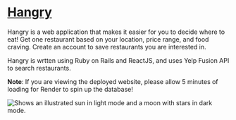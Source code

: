 # [Hangry](https://hangryv2.onrender.com/)

Hangry is a web application that makes it easier for you to decide where to eat! Get one restaurant based on your location, price range, and food craving.
Create an account to save restaurants you are interested in.

Hangry is wrtten using Ruby on Rails and ReactJS, and uses Yelp Fusion API to search restaurants.  

**Note**: If you are viewing the deployed website, please allow 5 minutes of loading for Render to spin up the database!

  <img alt="Shows an illustrated sun in light mode and a moon with stars in dark mode." src="https://i.imgur.com/OXGzKlr.gif">